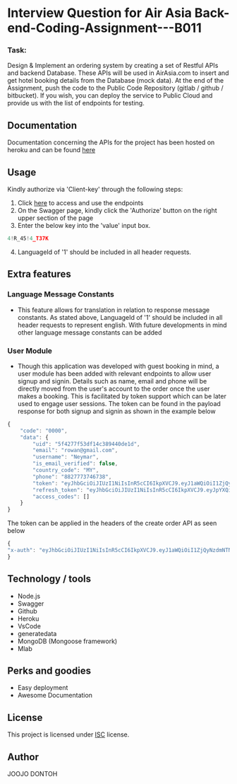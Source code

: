 # Interview Question for Air Asia Back-end-Coding-Assignment---B011 

### Task:
Design &amp; Implement an ordering system by creating a set of Restful APIs and backend Database. These APIs will be used in AirAsia.com to insert and get hotel booking details from the Database (mock data). At the end of the Assignment, push the code to the Public Code Repository (gitlab / github / bitbucket). If you wish, you can deploy the service to Public Cloud and provide us with the list of endpoints for testing.

## Documentation
Documentation concerning the APIs for the project has been hosted on heroku and can be found <a href="https://back-end-assignment-air-asia.herokuapp.com/api/v1.0/api-docs/#/">here</a> 

## Usage
Kindly authorize via 'Client-key' through the following steps:
1. Click <a href="https://back-end-assignment-air-asia.herokuapp.com/api/v1.0/api-docs/#/">here</a>  to access and use the endpoints
2. On the Swagger page, kindly click the 'Authorize' button on the right upper section of the page
3. Enter the below key into the 'value' input box.
```javascript
4!R_45!4_T37K
```
4. LanguageId of '1' should be included in all header requests.   

## Extra features
### Language Message Constants
- This feature allows for translation in relation to response message constants. As stated above, LanguageId of '1' should be included in all header requests to represent english. With future developments in mind other language message constants can be added  
### User Module
- Though this application was developed with guest booking in mind, a user module has been added with relevant endpoints to allow user signup and signin. Details such as name, email and phone will be directly moved from the user's account to the order once the user makes a booking. This is facilitated by token support which  can be later used to engage user sessions. 
The token can be found in the payload response for both signup and signin as shown in the example below

```javascript
{
    "code": "0000",
    "data": {
        "uid": "5f4277f53df14c389440de1d",
        "email": "rowan@gmail.com",
        "username": "Neymar",
        "is_email_verified": false,
        "country_code": "MY",
        "phone": "8827773746738",
        "token": "eyJhbGciOiJIUzI1NiIsInR5cCI6IkpXVCJ9.eyJ1aWQiOiI1ZjQyNzdmNTNkZjE0YzM4OTQ0MGRlMWQiLCJfaWQiOiI1ZjQyNzdmNTNkZjE0YzM4OTQ0MGRlMWQiLCJlbWFpbCI6InJvd2FuQGdtYWlsLmNvbSIsInBob25lIjoiODgyNzc3Mzc0NjczOCIsInVzZXJuYW1lIjoiTmV5bWFyIiwiZXhwaXJlZF9hdCI6IjE1OTgyMDc4OTMzOTMyNTkyMDAwMDAwIiwiYWNjZXNzIjoiYXV0aCIsImlhdCI6MTU5ODIwNzg5MywiZXhwIjoxNTk4Mjk0MjkzfQ.kY0CdM9XeQwvnSSuPESpI-zI-Sg6rkqCKHetmapGQTw",
        "refresh_token": "eyJhbGciOiJIUzI1NiIsInR5cCI6IkpXVCJ9.eyJpYXQiOjE1OTgyMDc4OTMsImV4cCI6MTU5ODgxMjY5M30.BC8tJqq3XQQiBNpXu5J1_S3Aa7deqS3Aynjt85B2SC0",
        "access_codes": []
    }
}
```
The token can be applied in the headers of the create order API as seen below
```javascript
{
"x-auth": "eyJhbGciOiJIUzI1NiIsInR5cCI6IkpXVCJ9.eyJ1aWQiOiI1ZjQyNzdmNTNkZjE0YzM4OTQ0MGRlMWQiLCJfaWQiOiI1ZjQyNzdmNTNkZjE0YzM4OTQ0MGRlMWQiLCJlbWFpbCI6InJvd2FuQGdtYWlsLmNvbSIsInBob25lIjoiODgyNzc3Mzc0NjczOCIsInVzZXJuYW1lIjoiTmV5bWFyIiwiZXhwaXJlZF9hdCI6IjE1OTgyMDc4OTMzOTMyNTkyMDAwMDAwIiwiYWNjZXNzIjoiYXV0aCIsImlhdCI6MTU5ODIwNzg5MywiZXhwIjoxNTk4Mjk0MjkzfQ.kY0CdM9XeQwvnSSuPESpI-zI-Sg6rkqCKHetmapGQTw"
}
```
## Technology / tools
- Node.js
- Swagger
- Github
- Heroku
- VsCode
- generatedata
- MongoDB (Mongoose framework)
- Mlab

## Perks and goodies
- Easy deployment
- Awesome Documentation

## License
This project is licensed under [ISC](https://opensource.org/licenses/ISC) license.

## Author
JOOJO DONTOH
